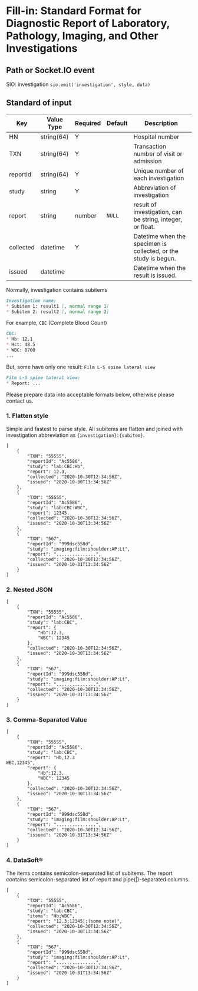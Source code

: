 # Fill-in: Standard Format for Diagnostic Report of Laboratory, Pathology, Imaging, and Other Investigations

## Path or Socket.IO event
SIO: investigation `sio.emit('investigation', style, data)`

## Standard of input

| Key       | Value Type | Required | Default | Description                                                     |
| --------- | ---------- | -------- | ------- | --------------------------------------------------------------- |
| HN        | string(64) | Y        |         | Hospital number                                                 |
| TXN       | string(64) | Y        |         | Transaction number of visit or admission                        |
| reportId  | string(64) | Y        |         | Unique number of each investigation                             |
| study     | string     | Y        |         | Abbreviation of investigation                                   |
| report    | string     | number   | `NULL`  | result of investigation, can be string, integer, or float.      |
| collected | datetime   | Y        |         | Datetime when the specimen is collected, or the study is begun. |
| issued    | datetime   |          |         | Datetime when the result is issued.                             |


Normally, investigation contains subitems
```markdown
Investigation name:
* Subitem 1: result1 [, normal range 1]
* Subitem 2: result2 [, normal range 2]
```  
For example, `CBC` (Complete Blood Count)  
```markdown
CBC:
* Hb: 12.1
* Hct: 48.5
* WBC: 8700
...
```
But, some have only one result: `Film L-S spine lateral view`  
```markdown
Film L-S spine lateral view:
* Report: ...
```


Please prepare data into acceptable formats below, otherwise please contact us.


### 1. Flatten style
Simple and fastest to parse style. All subitems are flatten and joined with investigation abbreviation as `{investigation}:{subitem}`.  

```JSONC
[
    {
        "TXN": "55555",
        "reportId": "Ac5586",
        "study": "lab:CBC:Hb",
        "report": 12.3,
        "collected": "2020-10-30T12:34:56Z",
        "issued": "2020-10-30T13:34:56Z"
    },
    {
        "TXN": "55555",
        "reportId": "Ac5586",
        "study": "lab:CBC:WBC",
        "report": 12345,
        "collected": "2020-10-30T12:34:56Z",
        "issued": "2020-10-30T13:34:56Z"
    },
    {
        "TXN": "567",
        "reportId": "999dsc558d",
        "study": "imaging:film:shoulder:AP:Lt",
        "report": "...............",
        "collected": "2020-10-30T12:34:56Z",
        "issued": "2020-10-31T13:34:56Z"
    }
]
```

### 2. Nested JSON

```JSONC
[
    {
        "TXN": "55555",
        "reportId": "Ac5586",
        "study": "lab:CBC",
        "report": {
            "Hb":12.3,
            "WBC": 12345
        },
        "collected": "2020-10-30T12:34:56Z",
        "issued": "2020-10-30T13:34:56Z"
    },
    {
        "TXN": "567",
        "reportId": "999dsc558d",
        "study": "imaging:film:shoulder:AP:Lt",
        "report": "...............",
        "collected": "2020-10-30T12:34:56Z",
        "issued": "2020-10-31T13:34:56Z"
    }
]
```
### 3. Comma-Separated Value

```JSONC
[
    {
        "TXN": "55555",
        "reportId": "Ac5586",
        "study": "lab:CBC",
        "report": "Hb,12.3
WBC,12345",
        "report": {
            "Hb":12.3,
            "WBC": 12345
        },
        "collected": "2020-10-30T12:34:56Z",
        "issued": "2020-10-30T13:34:56Z"
    },
    {
        "TXN": "567",
        "reportId": "999dsc558d",
        "study": "imaging:film:shoulder:AP:Lt",
        "report": "...............",
        "collected": "2020-10-30T12:34:56Z",
        "issued": "2020-10-31T13:34:56Z"
    }
]
```


### 4. DataSoft&reg;  
The items contains semicolon-separated list of subitems. The report contains semicolon-separated list of report and pipe(|)-separated columns.
```JSONC
[
    {
        "TXN": "55555",
        "reportId": "Ac5586",
        "study": "lab:CBC",
        "items": "Hb;WBC",
        "report": "12.3;12345|;(some note)",
        "collected": "2020-10-30T12:34:56Z",
        "issued": "2020-10-30T13:34:56Z"
    },
    {
        "TXN": "567",
        "reportId": "999dsc558d",
        "study": "imaging:film:shoulder:AP:Lt",
        "report": "...............",
        "collected": "2020-10-30T12:34:56Z",
        "issued": "2020-10-31T13:34:56Z"
    }
]
```


